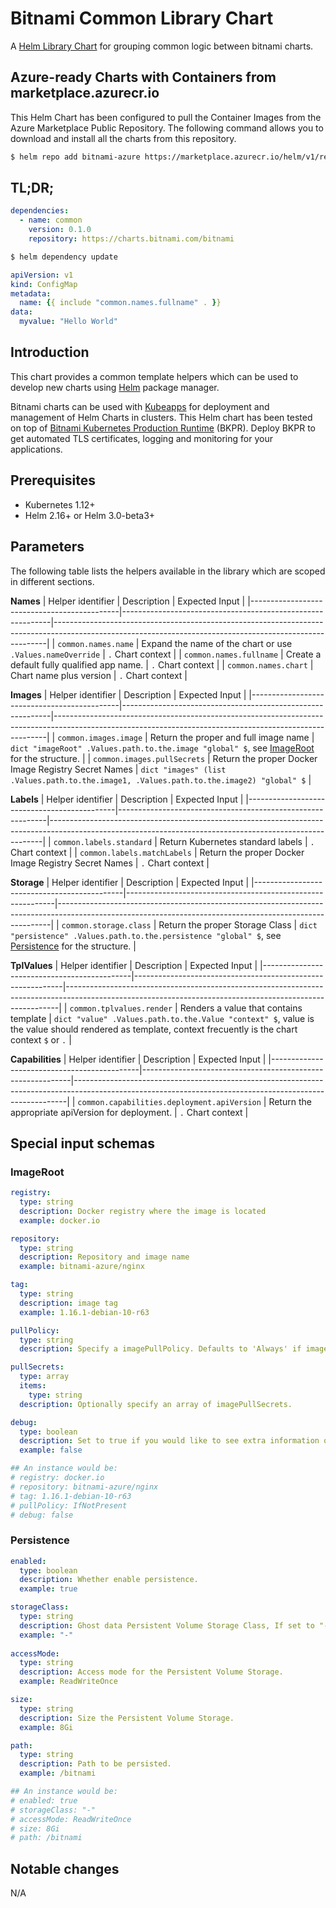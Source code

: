 # Bitnami Common Library Chart

A [Helm Library Chart](https://helm.sh/docs/topics/library_charts/#helm) for grouping common logic between bitnami charts.

## Azure-ready Charts with Containers from marketplace.azurecr.io

This Helm Chart has been configured to pull the Container Images from the Azure Marketplace Public Repository.
The following command allows you to download and install all the charts from this repository.
```bash
$ helm repo add bitnami-azure https://marketplace.azurecr.io/helm/v1/repo
```
## TL;DR;

```yaml
dependencies:
  - name: common
    version: 0.1.0
    repository: https://charts.bitnami.com/bitnami
```

```bash
$ helm dependency update
```

```yaml
apiVersion: v1
kind: ConfigMap
metadata:
  name: {{ include "common.names.fullname" . }}
data:
  myvalue: "Hello World"
```

## Introduction

This chart provides a common template helpers which can be used to develop new charts using [Helm](https://helm.sh) package manager.

Bitnami charts can be used with [Kubeapps](https://kubeapps.com/) for deployment and management of Helm Charts in clusters. This Helm chart has been tested on top of [Bitnami Kubernetes Production Runtime](https://kubeprod.io/) (BKPR). Deploy BKPR to get automated TLS certificates, logging and monitoring for your applications.

## Prerequisites

- Kubernetes 1.12+
- Helm 2.16+ or Helm 3.0-beta3+

## Parameters

The following table lists the helpers available in the library which are scoped in different sections.

**Names**
| Helper identifier                           | Description                                                | Expected Input                                                                                                                                           |
|---------------------------------------------|------------------------------------------------------------|----------------------------------------------------------------------------------------------------------------------------------------------------------|
| `common.names.name`                         | Expand the name of the chart or use `.Values.nameOverride` | `.` Chart context                                                                                                                                        |
| `common.names.fullname`                     | Create a default fully qualified app name.                 | `.` Chart context                                                                                                                                        |
| `common.names.chart`                        | Chart name plus version                                    | `.` Chart context                                                                                                                                        |

**Images**
| Helper identifier                           | Description                                                | Expected Input                                                                                                                                           |
|---------------------------------------------|------------------------------------------------------------|----------------------------------------------------------------------------------------------------------------------------------------------------------|
| `common.images.image`                       | Return the proper and full image name                      | `dict "imageRoot" .Values.path.to.the.image "global" $`, see [ImageRoot](#imageRoot) for the structure.                                                  |
| `common.images.pullSecrets`                 | Return the proper Docker Image Registry Secret Names       | `dict "images" (list .Values.path.to.the.image1, .Values.path.to.the.image2) "global" $`                                                                 |

**Labels**
| Helper identifier                           | Description                                                | Expected Input                                                                                                                                           |
|---------------------------------------------|------------------------------------------------------------|----------------------------------------------------------------------------------------------------------------------------------------------------------|
| `common.labels.standard`                    | Return Kubernetes standard labels                          | `.` Chart context                                                                                                                                        |
| `common.labels.matchLabels`                 | Return the proper Docker Image Registry Secret Names       | `.` Chart context                                                                                                                                        |

**Storage**
| Helper identifier                           | Description                                                | Expected Input                                                                                                                                           |
|---------------------------------------------|------------------------------------------------------------|----------------------------------------------------------------------------------------------------------------------------------------------------------|
| `common.storage.class`                      | Return the proper Storage Class                            | `dict "persistence" .Values.path.to.the.persistence "global" $`, see [Persistence](#persistence) for the structure.                                      |

**TplValues**
| Helper identifier                           | Description                                                | Expected Input                                                                                                                                           |
|---------------------------------------------|------------------------------------------------------------|----------------------------------------------------------------------------------------------------------------------------------------------------------|
| `common.tplvalues.render`                   | Renders a value that contains template                     | `dict "value" .Values.path.to.the.Value "context" $`, value is the value should rendered as template, context frecuently is the chart context `$` or `.` |

**Capabilities**
| Helper identifier                           | Description                                                | Expected Input                                                                                                                                           |
|---------------------------------------------|------------------------------------------------------------|----------------------------------------------------------------------------------------------------------------------------------------------------------|
| `common.capabilities.deployment.apiVersion` | Return the appropriate apiVersion for deployment.          | `.` Chart context                                                                                                                                        |

## Special input schemas

### ImageRoot

```yaml
registry: 
  type: string
  description: Docker registry where the image is located
  example: docker.io

repository:
  type: string
  description: Repository and image name
  example: bitnami-azure/nginx

tag:
  type: string
  description: image tag
  example: 1.16.1-debian-10-r63

pullPolicy:
  type: string
  description: Specify a imagePullPolicy. Defaults to 'Always' if image tag is 'latest', else set to 'IfNotPresent'

pullSecrets:
  type: array
  items:
    type: string
  description: Optionally specify an array of imagePullSecrets.

debug:
  type: boolean
  description: Set to true if you would like to see extra information on logs
  example: false

## An instance would be:
# registry: docker.io
# repository: bitnami-azure/nginx
# tag: 1.16.1-debian-10-r63
# pullPolicy: IfNotPresent
# debug: false
```

### Persistence

```yaml
enabled:
  type: boolean
  description: Whether enable persistence.
  example: true

storageClass:
  type: string
  description: Ghost data Persistent Volume Storage Class, If set to "-", storageClassName: "" which disables dynamic provisioning.
  example: "-"
 
accessMode:
  type: string
  description: Access mode for the Persistent Volume Storage.
  example: ReadWriteOnce

size:
  type: string
  description: Size the Persistent Volume Storage.
  example: 8Gi

path:
  type: string
  description: Path to be persisted.
  example: /bitnami

## An instance would be:
# enabled: true
# storageClass: "-"
# accessMode: ReadWriteOnce
# size: 8Gi
# path: /bitnami
```

## Notable changes

N/A